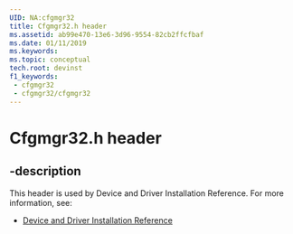 ```yaml
---
UID: NA:cfgmgr32
title: Cfgmgr32.h header
ms.assetid: ab99e470-13e6-3d96-9554-82cb2ffcfbaf
ms.date: 01/11/2019
ms.keywords: 
ms.topic: conceptual
tech.root: devinst
f1_keywords:
 - cfgmgr32
 - cfgmgr32/cfgmgr32
---
```


# Cfgmgr32.h header


## -description

This header is used by Device and Driver Installation Reference. For more information, see:

- [Device and Driver Installation Reference](../_devinst/index.md)

